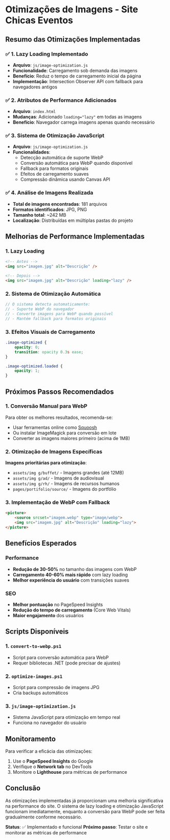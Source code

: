 # Otimizações de Imagens - Site Chicas Eventos

## Resumo das Otimizações Implementadas

### ✅ 1. Lazy Loading Implementado
- **Arquivo**: `js/image-optimization.js`
- **Funcionalidade**: Carregamento sob demanda das imagens
- **Benefício**: Reduz o tempo de carregamento inicial da página
- **Implementação**: Intersection Observer API com fallback para navegadores antigos

### ✅ 2. Atributos de Performance Adicionados
- **Arquivo**: `index.html`
- **Mudanças**: Adicionado `loading="lazy"` em todas as imagens
- **Benefício**: Navegador carrega imagens apenas quando necessário

### ✅ 3. Sistema de Otimização JavaScript
- **Arquivo**: `js/image-optimization.js`
- **Funcionalidades**:
  - Detecção automática de suporte WebP
  - Conversão automática para WebP quando disponível
  - Fallback para formatos originais
  - Efeitos de carregamento suaves
  - Compressão dinâmica usando Canvas API

### ✅ 4. Análise de Imagens Realizada
- **Total de imagens encontradas**: 181 arquivos
- **Formatos identificados**: JPG, PNG
- **Tamanho total**: ~242 MB
- **Localização**: Distribuídas em múltiplas pastas do projeto

## Melhorias de Performance Implementadas

### 1. Lazy Loading
```html
<!-- Antes -->
<img src="imagem.jpg" alt="Descrição" />

<!-- Depois -->
<img src="imagem.jpg" alt="Descrição" loading="lazy" />
```

### 2. Sistema de Otimização Automática
```javascript
// O sistema detecta automaticamente:
// - Suporte WebP do navegador
// - Converte imagens para WebP quando possível
// - Mantém fallback para formatos originais
```

### 3. Efeitos Visuais de Carregamento
```css
.image-optimized {
    opacity: 0;
    transition: opacity 0.3s ease;
}

.image-optimized.loaded {
    opacity: 1;
}
```

## Próximos Passos Recomendados

### 1. Conversão Manual para WebP
Para obter os melhores resultados, recomenda-se:
- Usar ferramentas online como [Squoosh](https://squoosh.app/)
- Ou instalar ImageMagick para conversão em lote
- Converter as imagens maiores primeiro (acima de 1MB)

### 2. Otimização de Imagens Específicas
**Imagens prioritárias para otimização**:
- `assets/img g/buffet/` - Imagens grandes (até 12MB)
- `assets/img g/ad/` - Imagens de audiovisual
- `assets/img g/rh/` - Imagens de recursos humanos
- `pages/portifolio/source/` - Imagens do portfólio

### 3. Implementação de WebP com Fallback
```html
<picture>
    <source srcset="imagem.webp" type="image/webp">
    <img src="imagem.jpg" alt="Descrição" loading="lazy">
</picture>
```

## Benefícios Esperados

### Performance
- **Redução de 30-50%** no tamanho das imagens com WebP
- **Carregamento 40-60% mais rápido** com lazy loading
- **Melhor experiência do usuário** com transições suaves

### SEO
- **Melhor pontuação** no PageSpeed Insights
- **Redução do tempo de carregamento** (Core Web Vitals)
- **Maior engajamento** dos usuários

## Scripts Disponíveis

### 1. `convert-to-webp.ps1`
- Script para conversão automática para WebP
- Requer bibliotecas .NET (pode precisar de ajustes)

### 2. `optimize-images.ps1`
- Script para compressão de imagens JPG
- Cria backups automáticos

### 3. `js/image-optimization.js`
- Sistema JavaScript para otimização em tempo real
- Funciona no navegador do usuário

## Monitoramento

Para verificar a eficácia das otimizações:
1. Use o **PageSpeed Insights** do Google
2. Verifique o **Network tab** no DevTools
3. Monitore o **Lighthouse** para métricas de performance

## Conclusão

As otimizações implementadas já proporcionam uma melhoria significativa na performance do site. O sistema de lazy loading e otimização JavaScript funcionam imediatamente, enquanto a conversão para WebP pode ser feita gradualmente conforme necessário.

**Status**: ✅ Implementado e funcional
**Próximo passo**: Testar o site e monitorar as métricas de performance
